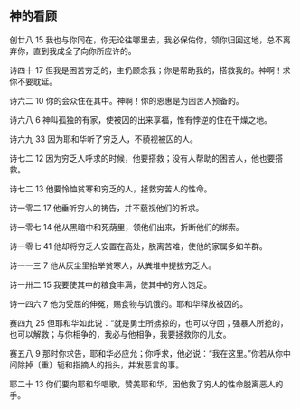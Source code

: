 ## 神的看顾

创廿八 15 我也与你同在，你无论往哪里去，我必保佑你，领你归回这地，总不离弃你，直到我成全了向你所应许的。

诗四十 17 但我是困苦穷乏的，主仍顾念我；你是帮助我的，搭救我的。神啊！求你不要耽延。

诗六二 10 你的会众住在其中。神啊！你的恩惠是为困苦人预备的。

诗六八 6 神叫孤独的有家，使被囚的出来享福，惟有悖逆的住在干燥之地。

诗六九 33 因为耶和华听了穷乏人，不藐视被囚的人。

诗七二 12 因为穷乏人呼求的时候，他要搭救；没有人帮助的困苦人，他也要搭救。

诗七二 13 他要怜恤贫寒和穷乏的人，拯救穷苦人的性命。

诗一零二 17 他垂听穷人的祷告，并不藐视他们的祈求。

诗一零七 14 他从黑暗中和死荫里，领他们出来，折断他们的绑索。

诗一零七 41 他却将穷乏人安置在高处，脱离苦难，使他的家属多如羊群。

诗一一三 7 他从灰尘里抬举贫寒人，从粪堆中提拔穷乏人。

诗一卅二 15 我要使其中的粮食丰满，使其中的穷人饱足。

诗一四六 7 他为受屈的伸冤，赐食物与饥饿的。耶和华释放被囚的。

赛四九 25 但耶和华如此说：“就是勇士所掳掠的，也可以夺回；强暴人所抢的，也可以解救；与你相争的，我必与他相争，我要拯救你的儿女。

赛五八 9 那时你求告，耶和华必应允；你呼求，他必说：“我在这里。”你若从你中间除掉〔重〕轭和指摘人的指头，并发恶言的事。

耶二十 13 你们要向耶和华唱歌，赞美耶和华，因他救了穷人的性命脱离恶人的手。



